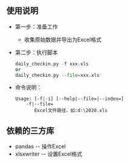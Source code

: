 ## 使用说明
- 第一步：准备工作
  - 收集原始数据并导出为Excel格式
- 第二步：执行脚本
  
    ```python
    daily_checkin.py -f xxx.xls
    or
    daily_checkin.py --file=xxx.xls
    ```
- 命令说明：  
  ```shell
  Usage: [-f|-i] [--help|--file=|--index=]
      -f|--file=
         Excel文件路径，如:d:\2020.xls
  ```
## 依赖的三方库
 - pandas       -- 操作Excel
 - xlsxwriter   -- 设置Excel格式